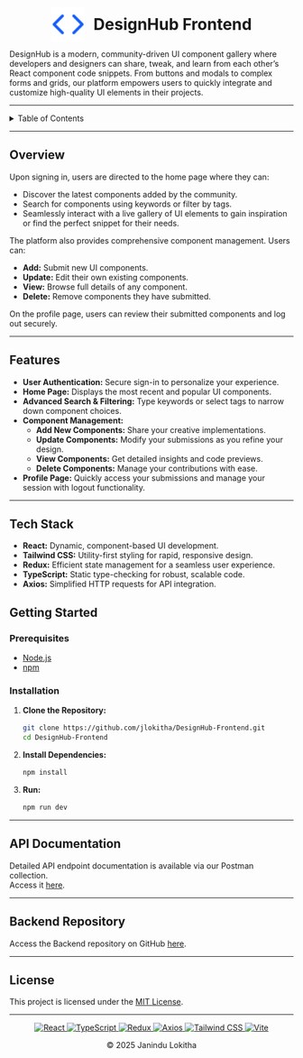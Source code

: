 <div style="display: flex; align-items: center; justify-content: center;">
  <img src="public/code.svg" alt="DesignHub Logo" width="60" style="margin-right: 15px;" />
  <h1 style="margin: 0;">DesignHub Frontend</h1>
</div>

DesignHub is a modern, community-driven UI component gallery where developers and designers can share, tweak, and learn
from each other’s React component code snippets. From buttons and modals to complex forms and grids, our platform
empowers users to quickly integrate and customize high-quality UI elements in their projects.

---

<details>
  <summary>Table of Contents</summary>

- [Overview](#overview)
- [Features](#features)
- [Tech Stack](#tech-stack)
- [Getting Started](#getting-started)
- [Backend Repository](#backend-repository)
- [License](#license)

</details>

---

## Overview

Upon signing in, users are directed to the home page where they can:

- Discover the latest components added by the community.
- Search for components using keywords or filter by tags.
- Seamlessly interact with a live gallery of UI elements to gain inspiration or find the perfect snippet for their
  needs.

The platform also provides comprehensive component management. Users can:

- **Add:** Submit new UI components.
- **Update:** Edit their own existing components.
- **View:** Browse full details of any component.
- **Delete:** Remove components they have submitted.

On the profile page, users can review their submitted components and log out securely.

---

## Features

- **User Authentication:** Secure sign-in to personalize your experience.
- **Home Page:** Displays the most recent and popular UI components.
- **Advanced Search & Filtering:** Type keywords or select tags to narrow down component choices.
- **Component Management:**
    - **Add New Components:** Share your creative implementations.
    - **Update Components:** Modify your submissions as you refine your design.
    - **View Components:** Get detailed insights and code previews.
    - **Delete Components:** Manage your contributions with ease.
- **Profile Page:** Quickly access your submissions and manage your session with logout functionality.

---

## Tech Stack

- **React:** Dynamic, component-based UI development.
- **Tailwind CSS:** Utility-first styling for rapid, responsive design.
- **Redux:** Efficient state management for a seamless user experience.
- **TypeScript:** Static type-checking for robust, scalable code.
- **Axios:** Simplified HTTP requests for API integration.

## Getting Started

### Prerequisites

- [Node.js](https://nodejs.org/en/download)
- [npm](https://docs.npmjs.com/downloading-and-installing-node-js-and-npm)

### Installation

1. **Clone the Repository:**
   ```bash
   git clone https://github.com/jlokitha/DesignHub-Frontend.git
   cd DesignHub-Frontend
   ```

2. **Install Dependencies:**
   ```bash
   npm install
   ```

3. **Run:**
   ```bash
   npm run dev
   ```

---

## API Documentation

Detailed API endpoint documentation is available via our Postman collection.  
Access it [here](https://documenter.getpostman.com/view/35384124/2sAYdfqWRK).

---

## Backend Repository

Access the Backend repository on GitHub [here](https://github.com/jlokitha/DesignHub-Backend.git).

---

## License

This project is licensed under the [MIT License](LICENSE).

---

<div align="center"> 
<a href="https://github.com/your-username/designhub-frontend" target="_blank">
    <img src="https://img.shields.io/badge/React-000000?style=for-the-badge&logo=react&logoColor=white" alt="React"> 
</a> 
<a href="https://www.typescriptlang.org/" target="_blank"> 
    <img src="https://img.shields.io/badge/TypeScript-000000?style=for-the-badge&logo=typescript&logoColor=white" alt="TypeScript"> 
</a> 
<a href="https://redux.js.org/" target="_blank"> 
    <img src="https://img.shields.io/badge/Redux-000000?style=for-the-badge&logo=redux&logoColor=white" alt="Redux"> 
</a> 
<a href="https://axios-http.com/" target="_blank"> 
    <img src="https://img.shields.io/badge/Axios-000000?style=for-the-badge&logo=axios&logoColor=white" alt="Axios"> 
</a> 
<a href="https://tailwindcss.com/" target="_blank"> 
    <img src="https://img.shields.io/badge/Tailwind_CSS-000000?style=for-the-badge&logo=tailwind-css&logoColor=white" alt="Tailwind CSS"> 
</a> 
<a href="https://vitejs.dev/" target="_blank"> 
    <img src="https://img.shields.io/badge/Vite-000000?style=for-the-badge&logo=vite&logoColor=white" alt="Vite"> 
</a> 
</div> 

<p align="center"> 
    &copy; 2025 Janindu Lokitha 
</p>
